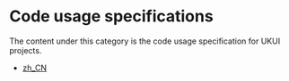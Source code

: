 # Code usage specifications

The content under this category is the code usage specification for UKUI projects.  

- [zh_CN](README_CN.md)

